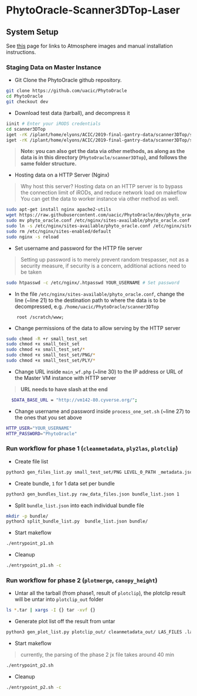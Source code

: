 
# PhytoOracle-Scanner3DTop-Laser

## System Setup

See [this](https://github.com/uacic/PhytoOracle/blob/master/docs/setup.rst) page for links to Atmosphere images and manual installation instructions.

### Staging Data on Master Instance

+ Git Clone the PhytoOracle github repository.
```bash
git clone https://github.com/uacic/PhytoOracle
cd PhytoOracle
git checkout dev
```

+ Download test data (tarball), and decompress it
```bash
iinit # Enter your iRODS credentials
cd scanner3DTop
iget -rK /iplant/home/elyons/ACIC/2019-final-gantry-data/scanner3DTop/small_test_set
iget -rK /iplant/home/elyons/ACIC/2019-final-gantry-data/scanner3DTop/small_test_set_metadata small_test_set/PNG
```

> **Note: you can also get the data via other methods, as along as the data is in this directory (`PhytoOracle/scanner3DTop`), and follows the same folder structure.**

+ Hosting data on a HTTP Server (Nginx)

> Why host this server?
> Hosting data on an HTTP server is to bypass the connection limit of iRODs, and reduce network load on makeflow
> You can get the data to worker instance via other method as well.
```bash
sudo apt-get install nginx apache2-utils
wget https://raw.githubusercontent.com/uacic/PhytoOracle/dev/phyto_oracle.conf
sudo mv phyto_oracle.conf /etc/nginx/sites-available/phyto_oracle.conf
sudo ln -s /etc/nginx/sites-available/phyto_oracle.conf /etc/nginx/sites-enabled/phyto_oracle.conf
sudo rm /etc/nginx/sites-enabled/default
sudo nginx -s reload
```

+ Set username and password for the HTTP file server
> Setting up password is to merely prevent random trespasser, not as a security measure,
> if security is a concern, additional actions need to be taken
```bash
sudo htpasswd -c /etc/nginx/.htpasswd YOUR_USERNAME # Set password
```

+ In the file `/etc/nginx/sites-available/phyto_oracle.conf`, change the line (~line 21) to the destination path to where the data is to be decompressed, e.g. `/home/uacic/PhytoOracle/scanner3DTop`
```
	root /scratch/www;
```

+ Change permissions of the data to allow serving by the HTTP server
```bash
sudo chmod -R +r small_test_set
sudo chmod +x small_test_set
sudo chmod +x small_test_set/*
sudo chmod +x small_test_set/PNG/*
sudo chmod +x small_test_set/PLY/*
```

+ Change URL inside `main_wf.php` (~line 30) to the IP address or URL of the Master VM instance with HTTP server
> **URL needs to have slash at the end**

```bash
  $DATA_BASE_URL = "http://vm142-80.cyverse.org/";
```

+ Change username and password inside `process_one_set.sh` (~line 27) to the ones that you set above
```bash
HTTP_USER="YOUR_USERNAME"
HTTP_PASSWORD="PhytoOracle"
```

### Run workflow for phase 1 (`cleanmetadata`, `ply2las`, `plotclip`)

+ Create file list
```bash
python3 gen_files_list.py small_test_set/PNG LEVEL_0_PATH _metadata.json small_test_set/PLY LEVEL_1_PATH __Top-heading-west_0.ply > raw_data_files.json
```

+ Create bundle, `1` for 1 data set per bundle
```bash
python3 gen_bundles_list.py raw_data_files.json bundle_list.json 1
```

+ Split `bundle_list.json` into each individual bundle file
```bash
mkdir -p bundle/
python3 split_bundle_list.py  bundle_list.json bundle/
```

+ Start makeflow
```bash
./entrypoint_p1.sh
```

+ Cleanup
```bash
./entrypoint_p1.sh -c
```

### Run workflow for phase 2 (`plotmerge`, `canopy_height`)

+ Untar all the tarball (from phase1, result of `plotclip`), the plotclip result will be untar into `plotclip_out` folder
```bash
ls *.tar | xargs -I {} tar -xvf {}
```

+ Generate plot list off the result from untar
```bash
python3 gen_plot_list.py plotclip_out/ cleanmetadata_out/ LAS_FILES .las > plot_list.json
```

+ Start makeflow
> currently, the parsing of the phase 2 jx file takes around 40 min
```bash
./entrypoint_p2.sh
```

+ Cleanup
```bash
./entrypoint_p2.sh -c
```
